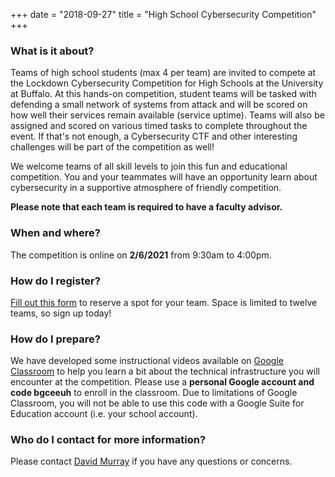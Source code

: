 +++
date = "2018-09-27"
title = "High School Cybersecurity Competition"
+++


### What is it about?

Teams of high school students (max 4 per team) are invited to compete at the Lockdown Cybersecurity Competition for High Schools at the University at Buffalo. At this hands-on competition, student teams will be tasked with defending a small network of systems from attack and will be scored on how well their services remain available (service uptime). Teams will also be assigned and scored on various timed tasks to complete throughout the event. If that's not enough, a Cybersecurity CTF and other interesting challenges will be part of the competition as well!

We welcome teams of all skill levels to join this fun and educational competition. You and your teammates will have an opportunity learn about cybersecurity in a supportive atmosphere of friendly competition. 

**Please note that each team is required to have a faculty advisor.**


### When and where?

The competition is online on **2/6/2021** from 9:30am to 4:00pm.


### How do I register? 

<a href="https://forms.gle/ZVVDBvCujL5otCXv5" target="_blank">Fill out this form</a> to reserve a spot for your team.  Space is limited to twelve teams, so sign up today!


### How do I prepare?

We have developed some instructional videos available on <a href="https://classroom.google.com" target="_blank">Google Classroom</a> to help you learn a bit about the technical infrastructure you will encounter at the competition.  Please use a **personal Google account and code bgceeuh** to enroll in the classroom.  Due to limitations of Google Classroom, you will not be able to use this code with a Google Suite for Education account (i.e. your school account).


### Who do I contact for more information?

Please contact [David Murray](mailto:djmurray@buffalo.edu?subject=Lockdown+HS+Question) if you have any questions or concerns. 
